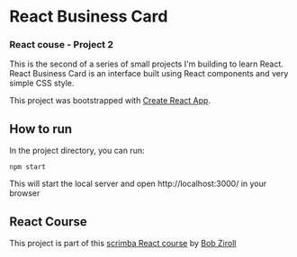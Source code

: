 # React Business Card
### React couse - Project 2

This is the second of a series of small projects I'm building to learn React. React Business Card is an interface built using React components and very simple CSS style.

This project was bootstrapped with [Create React App](https://github.com/facebook/create-react-app).

## How to run

In the project directory, you can run:

```
npm start
```

This will start the local server and open http://localhost:3000/ in your browser

## React Course
This project is part of this [scrimba React course](https://scrimba.com/learn/learnreact) by [Bob Ziroll](https://twitter.com/bobziroll?ref_src=twsrc%5Egoogle%7Ctwcamp%5Eserp%7Ctwgr%5Eauthor)

